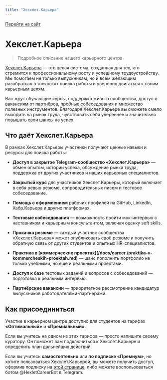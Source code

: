 ```yaml
---
title: "Хекслет.Карьера"
---
```


[Перейти на сайт](https://ru.hexlet.io)

# Хекслет.Карьера

> Подробное описание нашего карьерного центра

[Хекслет.Карьера](https://career.hexlet.io/) — это целая система, созданная для тех, кто стремится к профессиональному росту и успешному трудоустройству. Мы помогаем не только выпускникам, но и всем желающим разобраться в тонкостях поиска работы и уверенно двигаться к своим карьерным целям.

Вас ждут обучающие курсы, поддержка живого сообщества, доступ к вакансиям от партнёров, пробные собеседования и множество полезных инструментов. Благодаря Хекслет.Карьере вы сможете смело выходить на рынок труда, чувствовать себя увереннее и значительно повышать свои шансы на успех.

## Что даёт Хекслет.Карьера

В рамках Хекслет.Карьеры участники получают ценные навыки и ресурсы для поиска работы:

- **Доступ в закрытое Telegram-сообщество «Хекслет.Карьера»** — обмен опытом, истории успеха, обсуждение рынка труда, поддержка от других участников и наших карьерных специалистов.

- **Закрытый курс** для участников Хекслет.Карьеры, который включает в себя ревью резюме, сопроводительных писем и тестовое собеседование.

- **Помощь с оформлением** рабочих профилей на GitHub, LinkedIn, Хабр.Карьера и других платформах.

- **Тестовые собеседования** — возможность пройти мок-интервью с наставником и карьерным консультантом, включая оценку soft skills.

- **Прокачка резюме** — каждый участник сообщества «Хекслет.Карьера» может опубликовать своё резюме и получить обратную связь от других студентов и опытных HR-специалистов.

- **Практика в [коммерческих проектах](/docs/career
/praktika-v-kommercheskih-proektah.md)** — шанс пополнить портфолио не только учебными, но ещё и реальными проектами.

- **Доступ к базе** тестовых заданий и вопросов с собеседований — подготовка к реальным интервью.

- **Партнёрские вакансии** — приоритетное рассмотрение кандидатур выпускников работодателями-партнёрами.

## Как присоединиться

Участие в карьерном центре доступно для студентов на тарифах **«Оптимальный»** и **«Премиальный»**.

Если вы учитесь на одном из этих тарифов — просто напишите своему куратору. Он поможет вам подключиться к Хекслет.Карьере и определить план дальнейших действий.

Если вы учитесь **самостоятельно** или **по подписке «Премиум»**, но хотите пользоваться Хекслет.Карьерой, вы можете получить доступ, оформив подписку на [этой странице](https://career.hexlet.io/), либо можете воспользоваться ботом @HexletCareerBot в Telegram.
